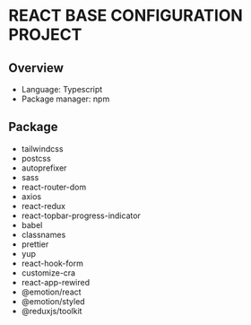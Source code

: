 # REACT BASE CONFIGURATION PROJECT

## Overview

- Language: Typescript
- Package manager: npm

## Package

- tailwindcss
- postcss
- autoprefixer
- sass
- react-router-dom
- axios
- react-redux
- react-topbar-progress-indicator
- babel
- classnames
- prettier
- yup
- react-hook-form
- customize-cra
- react-app-rewired
- @emotion/react
- @emotion/styled
- @reduxjs/toolkit
